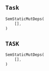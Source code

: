 ## `Task`

```rust
SemStaticMutDeps(
    [],
)
```

## `TASK`

```rust
SemStaticMutDeps(
    [],
)
```
